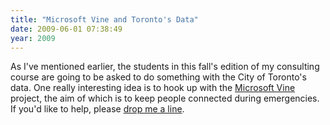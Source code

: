 ```yaml
---
title: "Microsoft Vine and Toronto's Data"
date: 2009-06-01 07:38:49
year: 2009
---
```

As I've mentioned earlier, the students in this fall's edition of my consulting course are going to be asked to do something with the City of Toronto's data. One really interesting idea is to hook up with the <a href="http://radar.oreilly.com/2009/05/vine-disaster-tech-from-micros.html">Microsoft Vine</a> project, the aim of which is to keep people connected during emergencies. If you'd like to help, please <a href="mailto:{{site.author.email}}">drop me a line</a>.
